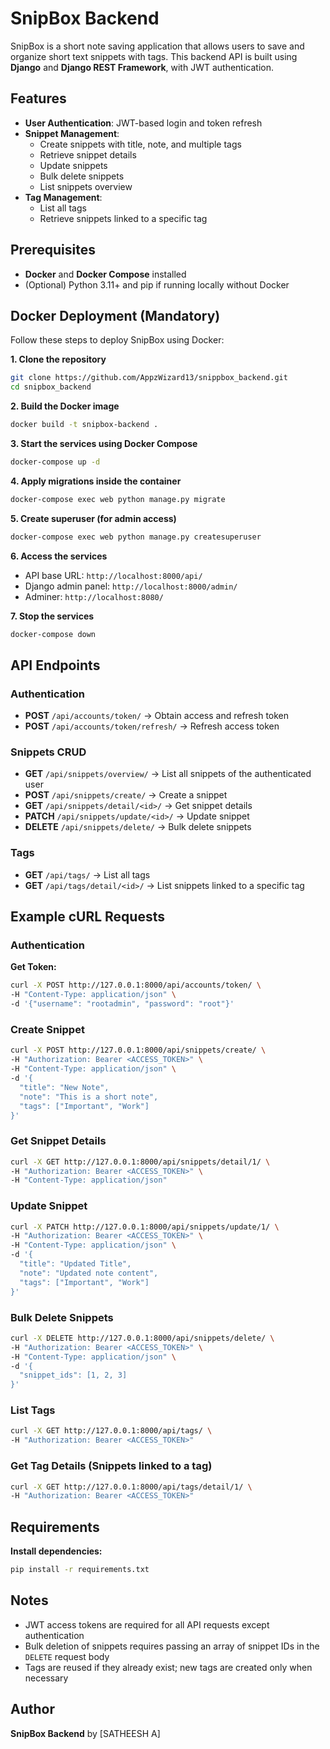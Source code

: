 # SnipBox Backend

SnipBox is a short note saving application that allows users to save and organize short text snippets with tags. This backend API is built using **Django** and **Django REST Framework**, with JWT authentication.

## Features

- **User Authentication**: JWT-based login and token refresh
- **Snippet Management**:
    - Create snippets with title, note, and multiple tags
    - Retrieve snippet details
    - Update snippets
    - Bulk delete snippets
    - List snippets overview
- **Tag Management**:
    - List all tags
    - Retrieve snippets linked to a specific tag


## Prerequisites

- **Docker** and **Docker Compose** installed
- (Optional) Python 3.11+ and pip if running locally without Docker


## Docker Deployment (Mandatory)

Follow these steps to deploy SnipBox using Docker:

**1. Clone the repository**

```bash
git clone https://github.com/AppzWizard13/snippbox_backend.git
cd snipbox_backend
```

**2. Build the Docker image**

```bash
docker build -t snipbox-backend .
```

**3. Start the services using Docker Compose**

```bash
docker-compose up -d
```

**4. Apply migrations inside the container**

```bash
docker-compose exec web python manage.py migrate
```

**5. Create superuser (for admin access)**

```bash
docker-compose exec web python manage.py createsuperuser
```

**6. Access the services**

- API base URL: `http://localhost:8000/api/`
- Django admin panel: `http://localhost:8000/admin/`
- Adminer: `http://localhost:8080/`

**7. Stop the services**

```bash
docker-compose down
```


## API Endpoints

### Authentication

- **POST** `/api/accounts/token/` → Obtain access and refresh token
- **POST** `/api/accounts/token/refresh/` → Refresh access token


### Snippets CRUD

- **GET** `/api/snippets/overview/` → List all snippets of the authenticated user
- **POST** `/api/snippets/create/` → Create a snippet
- **GET** `/api/snippets/detail/<id>/` → Get snippet details
- **PATCH** `/api/snippets/update/<id>/` → Update snippet
- **DELETE** `/api/snippets/delete/` → Bulk delete snippets


### Tags

- **GET** `/api/tags/` → List all tags
- **GET** `/api/tags/detail/<id>/` → List snippets linked to a specific tag


## Example cURL Requests

### Authentication

**Get Token:**

```bash
curl -X POST http://127.0.0.1:8000/api/accounts/token/ \
-H "Content-Type: application/json" \
-d '{"username": "rootadmin", "password": "root"}'
```


### Create Snippet

```bash
curl -X POST http://127.0.0.1:8000/api/snippets/create/ \
-H "Authorization: Bearer <ACCESS_TOKEN>" \
-H "Content-Type: application/json" \
-d '{
  "title": "New Note",
  "note": "This is a short note",
  "tags": ["Important", "Work"]
}'
```


### Get Snippet Details

```bash
curl -X GET http://127.0.0.1:8000/api/snippets/detail/1/ \
-H "Authorization: Bearer <ACCESS_TOKEN>" \
-H "Content-Type: application/json"
```


### Update Snippet

```bash
curl -X PATCH http://127.0.0.1:8000/api/snippets/update/1/ \
-H "Authorization: Bearer <ACCESS_TOKEN>" \
-H "Content-Type: application/json" \
-d '{
  "title": "Updated Title",
  "note": "Updated note content",
  "tags": ["Important", "Work"]
}'
```


### Bulk Delete Snippets

```bash
curl -X DELETE http://127.0.0.1:8000/api/snippets/delete/ \
-H "Authorization: Bearer <ACCESS_TOKEN>" \
-H "Content-Type: application/json" \
-d '{
  "snippet_ids": [1, 2, 3]
}'
```


### List Tags

```bash
curl -X GET http://127.0.0.1:8000/api/tags/ \
-H "Authorization: Bearer <ACCESS_TOKEN>"
```


### Get Tag Details (Snippets linked to a tag)

```bash
curl -X GET http://127.0.0.1:8000/api/tags/detail/1/ \
-H "Authorization: Bearer <ACCESS_TOKEN>"
```


## Requirements

**Install dependencies:**

```bash
pip install -r requirements.txt
```


## Notes

- JWT access tokens are required for all API requests except authentication
- Bulk deletion of snippets requires passing an array of snippet IDs in the `DELETE` request body
- Tags are reused if they already exist; new tags are created only when necessary


## Author

**SnipBox Backend** by [SATHEESH A]


